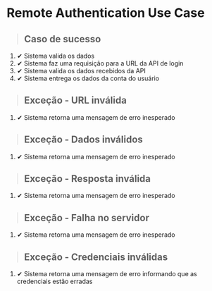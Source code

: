 # Remote Authentication Use Case

> ## Caso de sucesso
1. ✔ Sistema valida os dados
2. ✔ Sistema faz uma requisição para a URL da API de login
3. ✔ Sistema valida os dados recebidos da API
4. ✔ Sistema entrega os dados da conta do usuário

> ## Exceção - URL inválida
1. ✔ Sistema retorna uma mensagem de erro inesperado

> ## Exceção - Dados inválidos
1. ✔ Sistema retorna uma mensagem de erro inesperado

> ## Exceção - Resposta inválida
1. ✔ Sistema retorna uma mensagem de erro inesperado

> ## Exceção - Falha no servidor
1. ✔ Sistema retorna uma mensagem de erro inesperado

> ## Exceção - Credenciais inválidas
1. ✔ Sistema retorna uma mensagem de erro informando que as credenciais estão erradas
